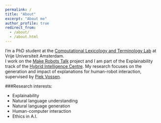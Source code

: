 ```yaml
---
permalink: /
title: "About"
excerpt: "About me"
author_profile: true
redirect_from: 
  - /about/
  - /about.html
---
```


I’m a PhD student at the [Computational Lexicology and Terminology Lab](http://www.cltl.nl/) at Vrije Universiteit Amsterdam. \
I work on the [Make Robots Talk](http://makerobotstalk.nl/) project and I am part of the Explainability track of the [Hybrid Intelligence Centre](https://www.hybrid-intelligence-centre.nl/).
My research focuses on the generation and impact of explanations for human-robot interaction, supervised by [Piek Vossen](https://vossen.info/.).

###Research interests:
* Explainability
* Natural language understanding
* Natural language generation
* Human-computer interaction
* Ethics in A.I.
